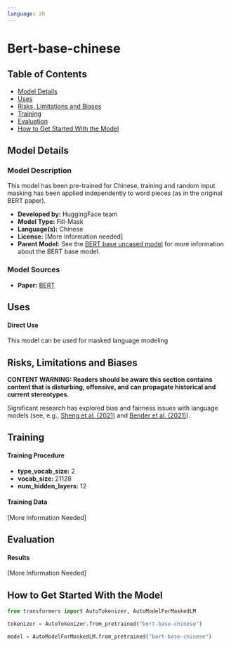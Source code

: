 ```yaml
---
language: zh
---
```


# Bert-base-chinese

## Table of Contents
- [Model Details](#model-details)
- [Uses](#uses)
- [Risks, Limitations and Biases](#risks-limitations-and-biases)
- [Training](#training)
- [Evaluation](#evaluation)
- [How to Get Started With the Model](#how-to-get-started-with-the-model)


## Model Details

### Model Description

This model has been pre-trained for Chinese, training and random input masking has been applied independently to word pieces (as in the original BERT paper).

- **Developed by:** HuggingFace team
- **Model Type:** Fill-Mask
- **Language(s):** Chinese
- **License:** [More Information needed]
- **Parent Model:** See the [BERT base uncased model](https://huggingface.co/bert-base-uncased) for more information about the BERT base model.

### Model Sources
- **Paper:** [BERT](https://arxiv.org/abs/1810.04805)

## Uses

#### Direct Use

This model can be used for masked language modeling 



## Risks, Limitations and Biases
**CONTENT WARNING: Readers should be aware this section contains content that is disturbing, offensive, and can propagate historical and current stereotypes.**

Significant research has explored bias and fairness issues with language models (see, e.g., [Sheng et al. (2021)](https://aclanthology.org/2021.acl-long.330.pdf) and [Bender et al. (2021)](https://dl.acm.org/doi/pdf/10.1145/3442188.3445922)).


## Training

#### Training Procedure
* **type_vocab_size:** 2
* **vocab_size:** 21128
* **num_hidden_layers:** 12

#### Training Data
[More Information Needed]

## Evaluation

#### Results

[More Information Needed]


## How to Get Started With the Model
```python
from transformers import AutoTokenizer, AutoModelForMaskedLM

tokenizer = AutoTokenizer.from_pretrained("bert-base-chinese")

model = AutoModelForMaskedLM.from_pretrained("bert-base-chinese")

```





